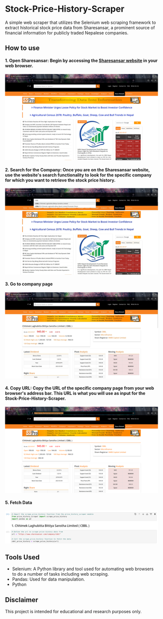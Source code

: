 # Stock-Price-History-Scraper
A simple web scraper that utilizes the Selenium web scraping framework to extract historical stock price data from Sharesansar, a prominent source of financial information for publicly traded Nepalese companies.

## How to use

#### 1. Open Sharesansar: Begin by accessing the [Sharesansar website](https://www.sharesansar.com/) in your web browser. 

![sharesansar](Images/Sharesansar.png)

#### 2. Search for the Company: Once you are on the Sharesansar website, use the website's search functionality to look for the specific company for which you want to retrieve the stock price history.

![search company](Images/Search%20Company.jpg)

#### 3. Go to company page

![search company](Images/Company%20Page.jpg)

#### 4. Copy URL: Copy the URL of the specific company page from your web browser's address bar. This URL is what you will use as input for the Stock-Price-History-Scraper.

![search company](Images/Copy%20Url.png)

#### 5. Fetch Data

![search company](Images/Initialize%20Scrpper.png)

## Tools Used

* Selenium: A Python library and tool used for automating web browsers to do a number of tasks including web scraping.
* Pandas: Used for data manipulation.
* Python

## Disclaimer
This project is intended for educational and research purposes only.
